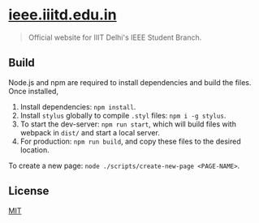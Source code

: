 # [ieee.iiitd.edu.in](http://ieee.iiitd.edu.in)

> Official website for IIIT Delhi's IEEE Student Branch.

## Build

Node.js and npm are required to install dependencies and build the files. Once installed,

1. Install dependencies: `npm install`.
1. Install `stylus` globally to compile `.styl` files: `npm i -g stylus`.
1. To start the dev-server: `npm run start`, which will build files with webpack in `dist/` and start a local server.
1. For production: `npm run build`, and copy these files to the desired location.

To create a new page: `node ./scripts/create-new-page <PAGE-NAME>`.

## License

[MIT](LICENSE)

